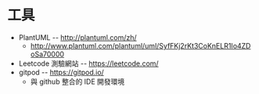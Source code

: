 # 工具

* PlantUML -- http://plantuml.com/zh/
  * http://www.plantuml.com/plantuml/uml/SyfFKj2rKt3CoKnELR1Io4ZDoSa70000
* Leetcode 測驗網站 -- https://leetcode.com/
* gitpod -- https://gitpod.io/
    * 與 github 整合的 IDE 開發環境
